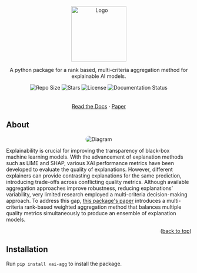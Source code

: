 <a id="readme-top"></a>

<!-- PROJECT LOGO -->
<br />
<div align="center">
  <a href="https://github.com/hiaac-finance/xai_aggregation">
    <img src="resources/logo-black.png" alt="Logo" height="150">
  </a>

  <p align="center">
    A python package for a rank based, multi-criteria aggregation method for explainable AI models.
    <div align="center">
      <img src="https://img.shields.io/github/repo-size/hiaac-finance/xai_aggregation" alt="Repo Size">
      <img src="https://img.shields.io/github/stars/hiaac-finance/xai_aggregation" alt="Stars">
      <img src="https://img.shields.io/github/license/hiaac-finance/xai_aggregation" alt="License">
      <img src="https://img.shields.io/readthedocs/xai-agg" alt="Documentation Status">
    </div>
    <br />
    <br />
    <a href="https://xai-agg.readthedocs.io/en/latest/">Read the Docs</a>
    ·
    <a href="">Paper</a>
  </p>
</div>

<!-- ABOUT THE PROJECT -->
## About

<div align="center">
    <img src="resources/diagram-black.png" alt="Diagram" style="border-radius: 15px;">
</div>

Explainability is crucial for improving the transparency of black-box machine learning models. With the advancement of explanation methods such as LIME and SHAP, various XAI performance metrics have been developed to evaluate the quality of explanations. However, different explainers can provide contrasting explanations for the same prediction, introducing trade-offs across conflicting quality metrics. Although available aggregation approaches improve robustness,
reducing explanations’ variability, very limited research employed a multi-criteria decision-making approach. To address this gap, <a href="">this package's paper</a> introduces a multi-criteria rank-based weighted aggregation method that balances multiple quality metrics simultaneously to produce an ensemble of explanation models.<!--  -->


<p align="right">(<a href="#readme-top">back to top</a>)</p>

## Installation
Run `pip install xai-agg` to install the package.